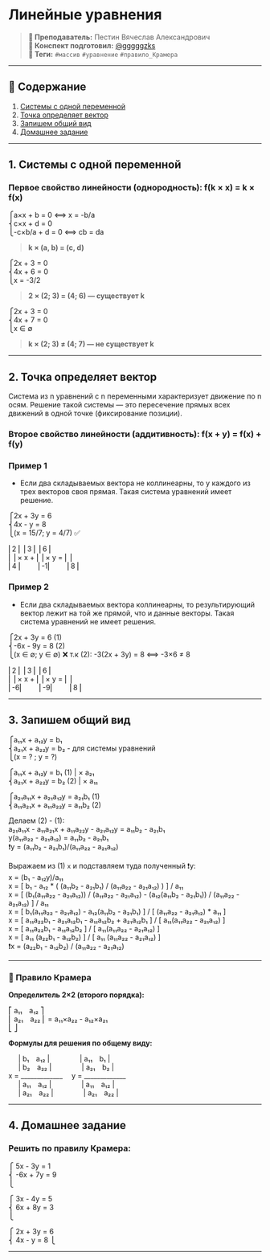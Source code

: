 # Линейные уравнения

> **🐙 Преподаватель:** Пестин Вячеслав Александрович<br>
> **🦁 Конспект подготовил:** [@gggggzks](https://t.me/gggggzks)<br>
> **🌴 Теги:** `#массив` `#уравнение` `#правило_Крамера`<br>

---

## 📑 Содержание
1. [Системы с одной переменной](#1-системы-с-одной-переменной)
2. [Точка определяет вектор](#2-точка-определяет-вектор)
3. [Запишем общий вид](#3-запишем-общий-вид)
4. [Домашнее задание](#4-домашнее-задание)

---

## 1. Системы с одной переменной

### Первое свойство линейности (однородность): f(k × x) = k × f(x)

⎧a×x + b = 0 ⟺ x = -b/a<br>
⎨c×x + d = 0<br>
⎩-c×b/a + d = 0 ⟺ cb = da<br>
> **k × (a, b) = (c, d)**<br>

⎧2x + 3 = 0<br>
⎨4x + 6 = 0<br>
⎩x = -3/2<br>
> **2 × (2; 3) = (4; 6) — существует k**<br>
 
⎧2x + 3 = 0<br>
⎨4x + 7 = 0<br>
⎩x ∈ ∅<br>
> **k × (2; 3) ≠ (4; 7) — не существует k**<br>

---

## 2. Точка определяет вектор

Система из n уравнений с n переменными характеризует движение по n осям. Решение такой системы — это пересечение прямых всех движений в одной точке (фиксирование позиции).


### Второе свойство линейности (аддитивность): f(x + y) = f(x) + f(y)

### Пример 1

- Если два складываемых вектора не коллинеарны, то у каждого из трех векторов своя прямая. Такая система уравнений имеет решение.

⎧2x + 3y = 6<br>
⎨4x - y = 8<br>
⎩(x = 15/7; y = 4/7) ✅<br>

⎢2 ⎢          ⎢3 ⎢        ⎢6 ⎢<br>
⎢  ⎢× x   +   ⎢  ⎢× y  =  ⎢  ⎢<br>
⎢4 ⎢          ⎢-1⎢        ⎢8 ⎢<br>

### Пример 2

- Если два складываемых вектора коллинеарны, то результирующий вектор лежит на той же прямой, что и данные векторы. Такая система уравнений не имеет решения.

⎧2x + 3y = 6 (1)<br>
⎨-6x - 9y = 8 (2)<br>
⎩(x ∈ ∅; y ∈ ∅) ❌ т.к (2): -3(2x + 3y) = 8 ⟺ -3×6 ≠ 8<br>

⎢2 ⎢          ⎢3 ⎢        ⎢6 ⎢<br>
⎢  ⎢× x   +   ⎢  ⎢× y  =  ⎢  ⎢<br>
⎢-6⎢          ⎢-9⎢        ⎢8 ⎢<br>

---

## 3. Запишем общий вид

⎧a₁₁x + a₁₂y = b₁<br>
⎨a₂₁x + a₂₂y = b₂ - для системы уравнений<br>
⎩(x = ? ; y = ?)<br>

⎧a₁₁x + a₁₂y = b₁ (1) | × a₂₁<br>
⎨a₂₁x + a₂₂y = b₂ (2) | × a₁₁<br>

⎧a₂₁a₁₁x + a₂₁a₁₂y = a₂₁b₁ (1)<br>
⎨a₁₁a₂₁x + a₁₁a₂₂y = a₁₁b₂ (2)<br>

Делаем (2) - (1):<br>
a₂₁a₁₁x - a₁₁a₂₁x + a₁₁a₂₂y - a₂₁a₁₂y = a₁₁b₂ - a₂₁b₁ <br>
y(a₁₁a₂₂ - a₂₁a₁₂) = a₁₁b₂ - a₂₁b₁<br>
❗y = (a₁₁b₂ - a₂₁b₁)/(a₁₁a₂₂ - a₂₁a₁₂)<br>
 
Выражаем из (1) `x` и подставляем туда полученный ❗y:<br>
x = (b₁ - a₁₂y)/a₁₁<br>
x = [ b₁ - a₁₂ * ( (a₁₁b₂ - a₂₁b₁) / (a₁₁a₂₂ - a₂₁a₁₂) ) ] / a₁₁<br>
x = [ (b₁(a₁₁a₂₂ - a₂₁a₁₂)) / (a₁₁a₂₂ - a₂₁a₁₂) - (a₁₂(a₁₁b₂ - a₂₁b₁)) / (a₁₁a₂₂ - a₂₁a₁₂) ] / a₁₁<br>
x = [ b₁(a₁₁a₂₂ - a₂₁a₁₂) - a₁₂(a₁₁b₂ - a₂₁b₁) ] / [ (a₁₁a₂₂ - a₂₁a₁₂) * a₁₁ ]<br>
x = [ a₁₁a₂₂b₁ - a₂₁a₁₂b₁ - a₁₁a₁₂b₂ + a₂₁a₁₂b₁ ] / [ a₁₁(a₁₁a₂₂ - a₂₁a₁₂) ]<br>
x = [ a₁₁a₂₂b₁ - a₁₁a₁₂b₂ ] / [ a₁₁(a₁₁a₂₂ - a₂₁a₁₂) ]<br>
x = [ a₁₁ (a₂₂b₁ - a₁₂b₂) ] / [ a₁₁ (a₁₁a₂₂ - a₂₁a₁₂) ]<br>
❗x = (a₂₂b₁ - a₁₂b₂) / (a₁₁a₂₂ - a₂₁a₁₂)<br>

---

### 🧮 Правило Крамера

**Определитель 2×2 (второго порядка):**

⎡ a₁₁ a₁₂ ⎤<br>
⎢ a₂₁ a₂₂ ⎢ = a₁₁×a₂₂ - a₁₂×a₂₁<br>
⎣         ⎦<br>


**Формулы для решения по общему виду:**


     | b₁ a₁₂ |           | a₁₁ b₁ |<br>
     | b₂ a₂₂ |           | a₂₁ b₂ |<br>
x = _____________    y = _____________<br>
     | a₁₁ a₁₂ |          | a₁₁ a₁₂ |<br>
     | a₂₁ a₂₂ |          | a₂₁ a₂₂ |<br>


---

## 4. Домашнее задание

### Решить по правилу Крамера:
⎧ 5x - 3y = 1<br>
⎨ -6x + 7y = 9<br>
⎩<br>

⎧ 3x - 4y = 5<br>
⎨ 6x + 8y = 3<br>
⎩<br>

⎧ 2x + 3y = 6<br>
⎨ 4x - y = 8
⎩<br>

---
